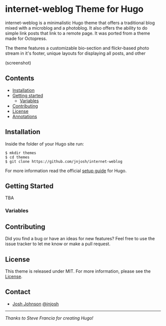 # internet-weblog Theme for Hugo

internet-weblog is a minimalistic Hugo theme that offers a traditional blog mixed
with a microblog and a photoblog. It also offers the ability to do simple link
posts that link to a remote page. It was ported from a theme made for Octopress.

The theme features a customizable bio-section and flickr-based photo stream in
it's footer, unique layouts for displaying all posts, and other

(screenshot)

## Contents

- [Installation](#installation)
- [Getting started](#getting-started)
    - [Variables](#variables)
- [Contributing](#contributing)
- [License](#license)
- [Annotations](#annotations)

## Installation

Inside the folder of your Hugo site run:

    $ mkdir themes
    $ cd themes
    $ git clone https://github.com/jnjosh/internet-weblog

For more information read the official [setup guide](//gohugo.io/overview/installing/)
for Hugo.

## Getting Started

TBA

### Variables


## Contributing

Did you find a bug or have an ideas for new features? Feel free to use the issue tracker to let me know or make a pull request.

## License

This theme is released under MIT. For more information, please see the [License](http://jnjosh.mit-license.org).

## Contact

- [Josh Johnson](http://jnjosh.com) [@jnjosh](http://twitter.com/jnjosh)

---

_Thanks to Steve Francia for creating Hugo!_
